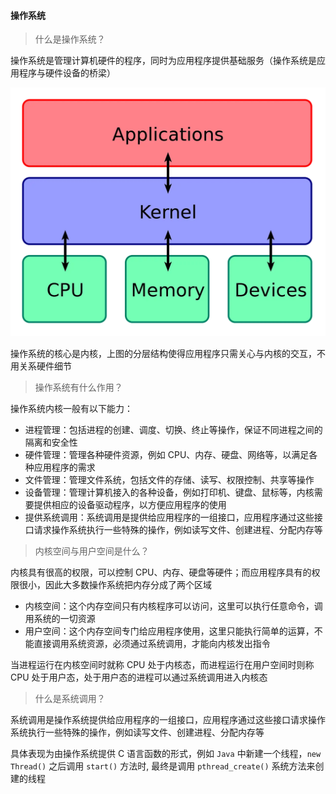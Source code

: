#### 操作系统

> 什么是操作系统？

操作系统是管理计算机硬件的程序，同时为应用程序提供基础服务（操作系统是应用程序与硬件设备的桥梁）

<img src="https://raw.githubusercontent.com/WeYan1223/Pic/master/操作系统/操-计算机结构.webp" alt="操-计算机结构.webp (1280×1011) (raw.githubusercontent.com)" style="zoom:67%;" /> 

操作系统的核心是内核，上图的分层结构使得应用程序只需关心与内核的交互，不用关系硬件细节



> 操作系统有什么作用？

操作系统内核一般有以下能力：

* 进程管理：包括进程的创建、调度、切换、终止等操作，保证不同进程之间的隔离和安全性
* 硬件管理：管理各种硬件资源，例如 CPU、内存、硬盘、网络等，以满足各种应用程序的需求
* 文件管理：管理文件系统，包括文件的存储、读写、权限控制、共享等操作
* 设备管理：管理计算机接入的各种设备，例如打印机、键盘、鼠标等，内核需要提供相应的设备驱动程序，以方便应用程序的使用
* 提供系统调用：系统调用是提供给应用程序的一组接口，应用程序通过这些接口请求操作系统执行一些特殊的操作，例如读写文件、创建进程、分配内存等



> 内核空间与用户空间是什么？

内核具有很高的权限，可以控制 CPU、内存、硬盘等硬件；而应用程序具有的权限很小，因此大多数操作系统把内存分成了两个区域

- 内核空间：这个内存空间只有内核程序可以访问，这里可以执行任意命令，调用系统的一切资源
- 用户空间：这个内存空间专门给应用程序使用，这里只能执行简单的运算，不能直接调用系统资源，必须通过系统调用，才能向内核发出指令

当进程运行在内核空间时就称 CPU 处于内核态，而进程运行在用户空间时则称 CPU 处于用户态，处于用户态的进程可以通过系统调用进入内核态



> 什么是系统调用？

系统调用是操作系统提供给应用程序的一组接口，应用程序通过这些接口请求操作系统执行一些特殊的操作，例如读写文件、创建进程、分配内存等

具体表现为由操作系统提供 C 语言函数的形式，例如 `Java` 中新建一个线程，`new Thread()` 之后调用 `start()` 方法时, 最终是调用 `pthread_create()` 系统方法来创建的线程

